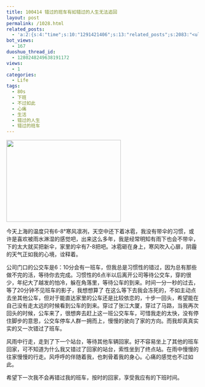 ```yaml
---
title: 100414 错过的班车有如错过的人生无法追回
layout: post
permalink: /1028.html
related_posts:
  - 'a:2:{s:4:"time";s:10:"1291421406";s:13:"related_posts";s:2083:"<ul class="related_post"><li><a href="http://blog.80aj.com/2009/11/19/091119-%e9%ad%94%e5%85%bd%e4%b8%8e%e4%ba%ba%e7%94%9f-%e3%80%90%e5%9b%be%e6%96%87-%e9%ad%94%e5%85%bd%e7%8e%a9%e5%ae%b6%e5%be%97%e8%87%aa%e6%88%91%e4%bf%ae%e5%85%bb%e7%89%87%e3%80%91/" title="091119 魔兽与人生 【图文&#8211;魔兽玩家得自我修养片】">091119 魔兽与人生 【图文&#8211;魔兽玩家得自我修养片】</a></li><li><a href="http://blog.80aj.com/guestbook/" title="关于">关于</a></li><li><a href="http://blog.80aj.com/2010/11/16/101116-%e5%a4%9c%e6%9c%aa%e7%9c%a0%e6%80%9d%e5%bf%b5%e8%bf%9c%e6%96%b9%e7%9a%84%e4%bd%b3%e4%ba%ba/" title="101116 夜未眠,思念远方的佳人">101116 夜未眠,思念远方的佳人</a></li><li><a href="http://blog.80aj.com/2010/09/09/%e5%8c%86%e5%8c%86/" title="匆匆">匆匆</a></li><li><a href="http://blog.80aj.com/2010/09/05/100905-%e7%90%90%e4%ba%8b%e8%ae%b0/" title="100905 琐事记">100905 琐事记</a></li><li><a href="http://blog.80aj.com/2010/08/18/%e5%9c%a8%e6%ac%a2%e8%bf%8e%e7%95%8c%e9%9d%a2%e6%b7%bb%e5%8a%a0%e5%ae%89%e8%a3%85%e6%96%b9%e5%bc%8f%e7%9a%84%e9%80%89%e6%8b%a9/" title="在欢迎界面添加安装方式的选择">在欢迎界面添加安装方式的选择</a></li><li><a href="http://blog.80aj.com/2010/07/06/100706-%e7%ba%a2%e9%85%92/" title="100706 红酒">100706 红酒</a></li><li><a href="http://blog.80aj.com/2010/05/23/100523-%e8%b6%8a%e7%8b%b1%e5%85%94-%e7%ac%91%e4%b8%8d%e6%8a%bd%e4%bd%a0%e6%89%be%e6%88%91/" title="100523 越狱兔 笑不抽你找我">100523 越狱兔 笑不抽你找我</a></li><li><a href="http://blog.80aj.com/2010/05/17/100517-%e6%94%be%e8%8d%a1%e4%b8%8d%e7%be%81%e7%9a%84%e6%98%af%e6%88%91%e4%bd%86%e4%b8%8d%e7%9f%a5%e9%81%93%e6%98%af%e4%b8%8d%e6%98%af%e4%bd%a0%e7%9a%84%e7%88%b1/" title="100517 放荡不羁的是我但不知道是不是你的爱">100517 放荡不羁的是我但不知道是不是你的爱</a></li><li><a href="http://blog.80aj.com/2010/05/06/100506-she-will-be-loved/" title="100506 she will be loved ">100506 she will be loved </a></li></ul>";}'
bot_views:
  - 167
duoshuo_thread_id:
  - 1280248249638191172
views:
  - 1
categories:
  - Life
tags:
  - 80s
  - 下班
  - 不过如此
  - 心痛
  - 生活
  - 错过的人生
  - 错过的班车
---
```

[<img class="aligncenter size-medium wp-image-1029" title="bc" src="http://www.80aj.com/wp-content/uploads/2010/04/bc-300x214.jpg" alt="" width="300" height="214" />][1]

今天上海的温度只有6-8°寒风凛冽，天空中还下着冰雹，我没有带伞的习惯，或许是喜欢被雨水淋湿的感觉吧，出来这么多年，我是经常明知有雨下也会不带伞，下的太大就买把新伞，家里的伞有7-8把吧。冰雹砸在身上，寒风吹入心扉，阴霾的天气正如我的心境，诠释着。

公司门口的公交车是6：10分会有一班车，但我总是习惯性的错过，因为总有那些做不完的活，等待你去完成。习惯性的6点半以后离开公司等待公交车，穿的很少，年纪大了越发的怕冷，躲在角落里，等待公车的到来。时间一分一秒的过去，等了20分钟不见班车的影子，我想想算了 在这么等下去我会冻死的，不如主动点去坐其他公车，但对于能直达家里的公车还是比较依恋的，十步一回头，希望能在自己没有走太远的时候看到公车的到来。穿过了张江大厦，穿过了马路，当我再次回头的时候，公车来了，很想奔去赶上这一班公交车车，可惜我走的太快，没有停住脚步的意思，公交车停车人群一拥而上，慢慢的驶向了家的方向。而我却真真实实的又一次错过了班车。

风雨中行走，走到了下一个站台，等待其他车辆回家。好不容易坐上了其他的班车回家，可不知道为什么我又错过了回家的站台，索性坐到了终点站。在雨中慢慢的往家慢慢的行走。风呼呼的伴随着我，也刺骨着我的身心。心痛的感觉也不过如此。

希望下一次我不会再错过我的班车，按时的回家，享受我应有的下班时间。

 [1]: http://www.80aj.com/wp-content/uploads/2010/04/bc.jpg